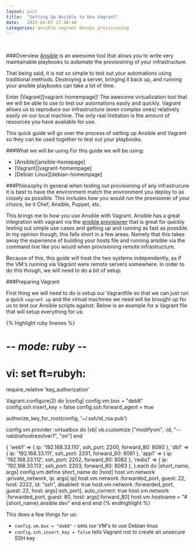 ```yaml
---
layout: post
title:  "Setting Up Ansible to Use Vagrant"
date:   2015-04-07 17:48:40
categories: ansible vagrant devops provisioning
---
```

<br/>

###Overview
[Ansible][ansible-homempage] is an awesome tool that alows you to write very maintainable playbooks to automate the provisioning of 
your infrastructure.

That being said, it is not so simple to test out your automations using traditional methods. Destroying a server,
bringing it back up, and running your ansible playbooks can take a lot of time.

Enter [Vagrant][vagrant-homempage]! The awesome virtualization tool that we will be able to use to test our automations easily and 
quickly. Vagrant allows us to reproduce our infrastructure (even complex ones) relatively easily on our local machine.
The only real limitation is the amount of resources you have available for use.

This quick guide will go over the process of setting up Ansible and Vagrant so they can be used together to test out your
playbooks.

###What we will be using
For this guide we will be using:

* [Ansible][ansible-homepage]
* [Vagrant][vagrant-homempage]
* [Debian Linux][debian-homempage]

###Philosophy
In general when testing out provisioning of any infrastrucure it is best to have the environment match the environment you
deploy to as closely as possible. This includes how you would run the provisioner of your choice, be it Chef, Ansible, Puppet, etc.

This brings me to how you use Ansible with Vagrant. Ansible has a great integration with vagrant via the [ansible provisioner][vagrant-ansible-provisioner] 
that is great for quickly testing out simple use cases and getting up and running as fast as possible. In my opinion though, this falls short in a few areas.
Namely that this takes away the experience of building your hosts file and running ansible via the command line like you would when 
provisioning remote infrastructure.

Because of this, this guide will treat the two systems independently, as if the VM's running via Vagrant were remote servers somewhere.
In order to do this though, we will need to do a bit of setup.

###Preparing Vagrant

First thing we will need to do is setup our Vagrantfile so that we can just run a quick `vagrant up` and the virtual machines
we need will be brought up for us to test our Ansible scripts against. Below is an example for a Vagrant file that will setup
everything for us:

{% highlight ruby linenos %}
# -*- mode: ruby -*-
# vi: set ft=rubyh:
require_relative 'key_authorization'

Vagrant.configure(2) do |config|
  config.vm.box = "deb8"
  config.ssh.insert_key = false
  config.ssh.forward_agent = true

  authorize_key_for_root(config, '~/.ssh/id_rsa.pub')

  config.vm.provider :virtualbox do |vb|
    vb.customize ["modifyvm", :id, "--natdnshostresolver1", "on"]
  end

  {
    'web1'   => { ip: '192.168.33.110', ssh_port: 2200, forward_80: 8080 },
    'db1'    => { ip: '192.168.33.111', ssh_port: 2201, forward_80: 8081 },
    'app1'   => { ip: '192.168.33.112', ssh_port: 2202, forward_80: 8082 },
    'redis1' => { ip: '192.168.33.113', ssh_port: 2203, forward_80: 8083 },
  }.each do |short_name, args|
    config.vm.define short_name do |host|
      host.vm.network :private_network, ip: args[:ip]
      host.vm.network :forwarded_port, guest: 22, host: 2222, id: "ssh", disabled: true
      host.vm.network :forwarded_port, guest: 22, host: args[:ssh_port], auto_correct: true
      host.vm.network :forwarded_port, guest: 80, host: args[:forward_80]
      host.vm.hostname = "#{short_name}.ansible.dev"
    end
  end
end
{% endhighlight %}

This does a few things for us:

* `config.vm.box = "deb8"` - sets our VM's to use Debian linux
* `config.ssh.insert_key = false` tells Vagrant not to create an unsecure SSH key

[ansible-homempage]: http://www.ansible.com/home
[vagrant-homepage]: https://www.vagrantup.com
[vagrant-ansible-provisioner]: http://docs.vagrantup.com/v2/provisioning/ansible.html
[debian-homepage]: https://www.debian.org/
